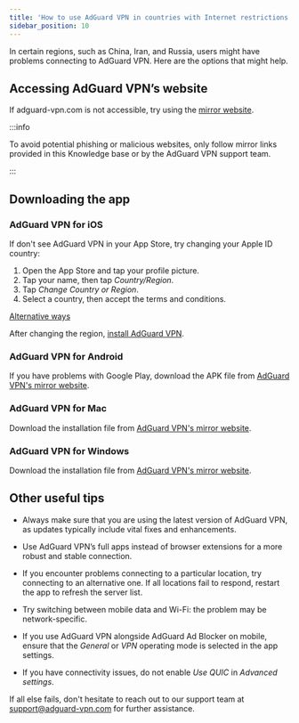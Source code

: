 ```yaml
---
title: 'How to use AdGuard VPN in countries with Internet restrictions'
sidebar_position: 10
---
```


In certain regions, such as China, Iran, and Russia, users might have problems connecting to AdGuard VPN. Here are the options that might help.

## Accessing AdGuard VPN’s website

If adguard-vpn.com is not accessible, try using the [mirror website](https://adguardvpn-help.com/).

:::info

To avoid potential phishing or malicious websites, only follow mirror links provided in this Knowledge base or by the AdGuard VPN support team.

:::

## Downloading the app

### AdGuard VPN for iOS

If don't see AdGuard VPN in your App Store, try changing your Apple ID country:

1. Open the App Store and tap your profile picture.
1. Tap your name, then tap *Country/Region*.
1. Tap *Change Country or Region*.
1. Select a country, then accept the terms and conditions.

[Alternative ways](https://support.apple.com/en-us/HT201389)

After changing the region, [install AdGuard VPN](https://apps.apple.com/us/app/adguard-vpn-unlimited-fast/id1525373602).

### AdGuard VPN for Android

If you have problems with Google Play, download the APK file from [AdGuard VPN's mirror website](https://adguardvpn-help.com/android/overview.html).

### AdGuard VPN for Mac

Download the installation file from [AdGuard VPN's mirror website](https://adguardvpn-help.com/windows/overview.html).

### AdGuard VPN for Windows

Download the installation file from [AdGuard VPN's mirror website](https://adguardvpn-help.com/mac/overview.html).

## Other useful tips

- Always make sure that you are using the latest version of AdGuard VPN, as updates typically include vital fixes and enhancements.

- Use AdGuard VPN’s full apps instead of browser extensions for a more robust and stable connection.

- If you encounter problems connecting to a particular location, try connecting to an alternative one. If all locations fail to respond, restart the app to refresh the server list.

- Try switching between mobile data and Wi-Fi: the problem may be network-specific.

- If you use AdGuard VPN alongside AdGuard Ad Blocker on mobile, ensure that the *General* or *VPN* operating mode is selected in the app settings.

- If you have connectivity issues, do not enable *Use QUIC* in *Advanced settings*.

If all else fails, don't hesitate to reach out to our support team at support@adguard-vpn.com for further assistance.
